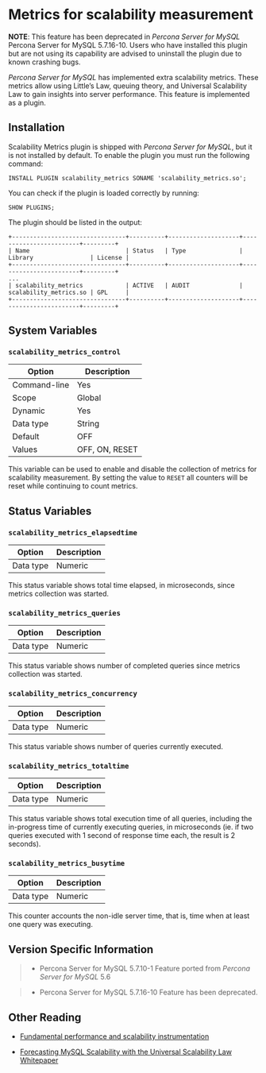 # Metrics for scalability measurement

**NOTE**: This feature has been deprecated in *Percona Server for MySQL* Percona Server for MySQL 5.7.16-10. Users
who have installed this plugin but are not using its capability are advised
to uninstall the plugin due to known crashing bugs.

*Percona Server for MySQL* has implemented extra scalability metrics. These metrics allow using Little’s Law, queuing theory, and Universal Scalability Law to gain insights into server performance. This feature is implemented as a plugin.

## Installation

Scalability Metrics plugin is shipped with *Percona Server for MySQL*, but it is not installed by default. To enable the plugin you must run the following command:

```
INSTALL PLUGIN scalability_metrics SONAME 'scalability_metrics.so';
```

You can check if the plugin is loaded correctly by running:

```
SHOW PLUGINS;
```

The plugin should be listed in the output:

```
+--------------------------------+----------+--------------------+------------------------+---------+
| Name                           | Status   | Type               | Library                | License |
+--------------------------------+----------+--------------------+------------------------+---------+
...
| scalability_metrics            | ACTIVE   | AUDIT              | scalability_metrics.so | GPL     |
+--------------------------------+----------+--------------------+------------------------+---------+
```

## System Variables

### `scalability_metrics_control`


| Option | Description |
| --- | --- |
| Command-line | Yes |
| Scope | Global |
| Dynamic | Yes |
| Data type | String |
| Default | OFF |
| Values | OFF, ON, RESET |

This variable can be used to enable and disable the collection of metrics for scalability measurement. By setting the value to `RESET` all counters will be reset while continuing to count metrics.

## Status Variables

### `scalability_metrics_elapsedtime`

| Option | Description |
| --- | --- |
| Data type | Numeric |

This status variable shows total time elapsed, in microseconds, since metrics collection was started.

### `scalability_metrics_queries`

| Option | Description |
| --- | --- |
| Data type | Numeric |

This status variable shows number of completed queries since metrics collection was started.

### `scalability_metrics_concurrency`

| Option | Description |
| --- | --- |
| Data type | Numeric |

This status variable shows number of queries currently executed.

### `scalability_metrics_totaltime`

| Option | Description |
| --- | --- |
| Data type | Numeric |

This status variable shows total execution time of all queries, including the in-progress time of currently executing queries, in microseconds (ie. if two queries executed with 1 second of response time each, the result is 2 seconds).

### `scalability_metrics_busytime`

| Option | Description |
| --- | --- |
| Data type | Numeric |

This counter accounts the non-idle server time, that is, time when at least one query was executing.

## Version Specific Information

> 
> * Percona Server for MySQL 5.7.10-1
> Feature ported from *Percona Server for MySQL* 5.6


> * Percona Server for MySQL 5.7.16-10
> Feature has been deprecated.

## Other Reading


* [Fundamental performance and scalability instrumentation](http://www.xaprb.com/blog/2011/10/06/fundamental-performance-and-scalability-instrumentation/)


* [Forecasting MySQL Scalability with the Universal Scalability Law Whitepaper](http://www.percona.com/files/white-papers/forecasting-mysql-scalability.pdf)
